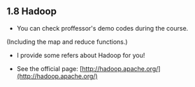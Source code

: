 ## 1.8 Hadoop 

- You can check proffessor's demo codes during the course.

(Including the map and reduce functions.)

- I provide some refers about Hadoop for you!

- See the official page: [http://hadoop.apache.org/](http://hadoop.apache.org/)